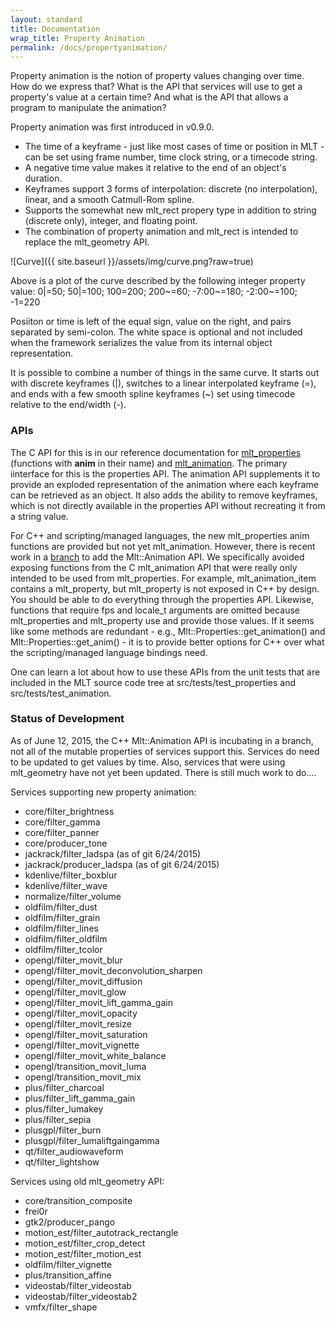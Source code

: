 ```yaml
---
layout: standard
title: Documentation
wrap_title: Property Animation
permalink: /docs/propertyanimation/
---
```


Property animation is the notion of property values changing over time.
How do we express that? What is the API that services will use to get a
property's value at a certain time? And what is the API that allows a
program to manipulate the animation?

Property animation was first introduced in v0.9.0.

-   The time of a keyframe - just like most cases of time or position
    in MLT - can be set using frame number, time clock string, or a
    timecode string.
-   A negative time value makes it relative to the end of an object's
    duration.
-   Keyframes support 3 forms of interpolation: discrete (no interpolation),
    linear, and a smooth Catmull-Rom spline.
-   Supports the somewhat new mlt_rect propery type in addition to string
    (discrete only), integer, and floating point.
-   The combination of property animation and mlt_rect is intended to replace the
    mlt_geometry API.

![Curve]({{ site.baseurl }}/assets/img/curve.png?raw=true)

Above is a plot of the curve described by the following integer property
value: 0|=50; 50|=100; 100=200; 200~=60; -7:00~=180; -2:00~=100; -1=220

Posiiton or time is left of the equal sign, value on the right, and
pairs separated by semi-colon. The white space is optional and not
included when the framework serializes the value from its internal
object representation.

It is possible to combine a number of things in the same curve. It
starts out with discrete keyframes (|), switches to a linear
interpolated keyframe (=), and ends with a few smooth spline keyframes
(~) set using timecode relative to the end/width (-).

### APIs

The C API for this is in our reference documentation for
[mlt_properties](/doxygen/structmlt_properties_s.html)
(functions with **anim** in their name) and
[mlt_animation](/doxygen/structmlt_animation_s.html). The
primary iinterface for this is the properties API. The animation API
supplements it to provide an exploded representation of the animation
where each keyframe can be retrieved as an object. It also adds the
ability to remove keyframes, which is not directly available in the
properties API without recreating it from a string value.

For C++ and scripting/managed languages, the new mlt_properties anim
functions are provided but not yet mlt_animation. However, there is
recent work in a [branch](https://github.com/mltframework/mlt/commits/animation)
to add the Mlt::Animation API. We specifically avoided exposing
functions from the C mlt_animation API that were really only intended
to be used from mlt_properties. For example, mlt_animation_item
contains a mlt_property, but mlt_property is not exposed in C++ by
design. You should be able to do everything through the properties API.
Likewise, functions that require fps and locale_t arguments are omitted
because mlt_properties and mlt_property use and provide those values.
If it seems like some methods are redundant - e.g.,
Mlt::Properties::get_animation() and Mlt::Properties::get_anim() - it
is to provide better options for C++ over what the scripting/managed
language bindings need.

One can learn a lot about how to use these APIs from the unit tests that
are included in the MLT source code tree at src/tests/test_properties
and src/tests/test_animation.

### Status of Development

As of June 12, 2015, the C++ Mlt::Animation API is incubating in a
branch, not all of the mutable properties of services support this.
Services do need to be updated to get values by time. Also, services
that were using mlt_geometry have not yet been updated. There is still
much work to do....

Services supporting new property animation:

* core/filter_brightness
* core/filter_gamma
* core/filter_panner
* core/producer_tone
* jackrack/filter_ladspa (as of git 6/24/2015)
* jackrack/producer_ladspa (as of git 6/24/2015)
* kdenlive/filter_boxblur
* kdenlive/filter_wave
* normalize/filter_volume
* oldfilm/filter_dust
* oldfilm/filter_grain
* oldfilm/filter_lines
* oldfilm/filter_oldfilm
* oldfilm/filter_tcolor
* opengl/filter_movit_blur
* opengl/filter_movit_deconvolution_sharpen
* opengl/filter_movit_diffusion
* opengl/filter_movit_glow
* opengl/filter_movit_lift_gamma_gain
* opengl/filter_movit_opacity
* opengl/filter_movit_resize
* opengl/filter_movit_saturation
* opengl/filter_movit_vignette
* opengl/filter_movit_white_balance
* opengl/transition_movit_luma
* opengl/transition_movit_mix
* plus/filter_charcoal
* plus/filter_lift_gamma_gain
* plus/filter_lumakey
* plus/filter_sepia
* plusgpl/filter_burn
* plusgpl/filter_lumaliftgaingamma
* qt/filter_audiowaveform
* qt/filter_lightshow

Services using old mlt_geometry API:

* core/transition_composite
* frei0r
* gtk2/producer_pango
* motion_est/filter_autotrack_rectangle
* motion_est/filter_crop_detect
* motion_est/filter_motion_est
* oldfilm/filter_vignette
* plus/transition_affine
* videostab/filter_videostab
* videostab/filter_videostab2
* vmfx/filter_shape
